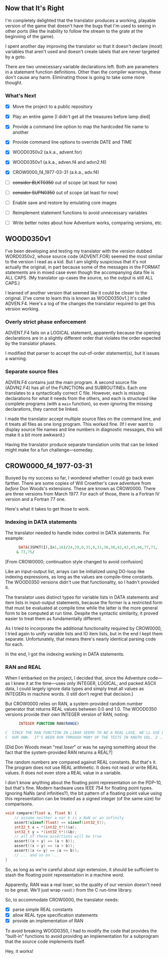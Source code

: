 ## Now that It's Right

I'm completely delighted that the translator produces a working, playable version of the game that doesn't have the bugs that I'm used to seeing in other ports (like the inability to follow the stream to the grate at the beginning of the game).

I spent another day improving the translator so that it doesn't declare (most) variables that aren't used and doesn't create labels that are never targeted by a goto.

There are two unnecessary variable declarations left.  Both are parameters in a statement function definitions.  Other than the compiler warnings, these don't cause any harm.  Eliminating those is going to take some more thought.

### What's Next

- [x] Move the project to a public repository
- [x] Play an entire game [I didn't get all the treasures before lamp died]
- [x] Provide a command line option to map the hardcoded file name to another
- [x] Provide command line options to override DATE and TIME
- [x] WOOD0350v2 (a.k.a., advent.for)
- [x] WOOD0350v1 (a.k.a., adven.f4 and advn2.f4)
- [x] CROW0000_f4_1977-03-31 (a.k.a., adv.f4)
- [ ] ~~consider BLKT0350~~ out of scope (at least for now)
- [ ] ~~consider SUPN0350~~ out of scope (at least for now)
- [ ] Enable save and restore by emulating core images
- [ ] Reimplement statement functions to avoid unnecessary variables
- [ ] Write better notes about how Adventure works, comparing versions, etc.


## WOOD0350v1

I've been developing and testing my translator with the version dubbed WORD0350v2, whose source code (ADVENT.FOR) seemed the most similiar to the version I read as a kid.  But I am slightly suspicious that it's not actually the original, in part because some of the messages in the FORMAT statements are in mixed case even though the accompanying data file is ALL CAPS.  (My translator up-cases the source, so the output is still ALL CAPS.)

I learned of another version that seemed like it could be closer to the original.  [I've come to learn this is known as WOOD0350v1.]  It's called ADVEN.F4.  Here's a log of the changes the translator required to get this version working.

### Overly strict phase enforcement

ADVENT.F4 fails on a LOGICAL statement, apparently because the opening declarations are in a slightly different order that violates the order expected by the translator phases.

I modified that parser to accept the out-of-order statement(s), but it issues a warning.

### Separate source files

ADVEN.F4 contains just the main program.  A second source file (ADVN2.F4) has all of the FUNCTIONs and SUBROUTINEs.  Each one translates to a syntactically correct C file.  However, each is missing declarations for what it needs from the others, and each is structured like complete programs (with a `main` function), so even ignoring the missing declarations, they cannot be linked.

I made the translator accept multiple source files on the command line, and it treats all files as one long program.  This worked fine.  (If I ever want to display source file names and line numbers in diagnostic messages, this will make it a bit more awkward.)

Having the translator produce separate translation units that can be linked might make for a fun challenge&mdash;someday.

## CROW0000_f4_1977-03-31

Buoyed by my success so far, I wondered whether I could go back even farther.  There are some copies of Will Crowther's cave adventure from _before_ Don Woods's extensions.  These are known as CROW0000.  There are three versions from March 1977.  For each of those, there is a Fortran IV version and a Fortran 77 one.

Here's what it takes to get those to work.

### Indexing in DATA statements

The translator needed to handle index control in DATA statements.  For example:

```fortran
      DATA(JSPKT(I),I=1,16)/24,29,0,31,0,31,38,38,42,42,43,46,77,71,
     & 73,75/
```
[From CROW0000; continuation style changed to avoid confusion]

Like an input-output list, arrays can be initialized using DO-loop like indexing expressions, as long as the values are compile-time constants.  The WOOD0350 versions didn't use that functionality, so I hadn't provided it.

The translator uses distinct types for variable lists in DATA statements and item lists in input-output statements, because the former is a restricted form that must be evaluated at compile time while the latter is the more general form to be computed at run time.  Despite the syntactic similarity, it proved easier to treat them as fundamentally different.

As I tried to incorporate the additional functionality required by CROW0000, I tried again to unify variable lists and IO item lists, but in the end I kept them separate.  Unfortunately, that means there's nearly identical parsing code for each.

In the end, I got the indexing working in DATA statements.

### RAN and REAL

When I embarked on the project, I decided that, since the Adventure code&mdash;as I knew it at the time&mdash;uses only INTEGER, LOGICAL, and packed ASCII data, I could largely ignore data types and simply treat all values as INTEGERs in machine words.  (I still don't regret that decision.)

But CROW0000 relies on RAN, a system-provided random number generator that returns REAL values between 0.0 and 1.0.  The WOOD0350 versions provide their own INTEGER version of RAN, noting: 

```fortran
      INTEGER FUNCTION RAN(RANGE)

C  SINCE THE RAN FUNCTION IN LIB40 SEEMS TO BE A REAL LOSE, WE'LL USE ONE OF
C  OUR OWN.  IT'S BEEN RUN THROUGH MANY OF THE TESTS IN KNUTH VOL. 2 ...
```
[Did Don Woods mean "real _loser_" or was he saying something about the fact that the system-provided RAN returns a REAL?]

The random numbers are compared against REAL constants.  But that's it.  The program does not use REAL arithmetic.  It does not read or write REAL values.  It does not even store a REAL value in a variable.

I don't know anything about the floating point representation on the PDP-10, but that's fine.  Modern hardware uses IEEE 754 for floating point types.  Ignoring NaNs (and infinities?), the bit pattern of a floating point value using this representation can be treated as a signed integer (of the same size) for comparisons.

```c
void compare(float a, float b) {
    // assume neither a nor b is a NaN or an infinity
    assert(sizeof(float) == sizeof(int32_t));
    int32_t x = *(int32_t*)(&a);
    int32_t y = *(int32_t*)(&b);
    // all of these assertions will be true
    assert((x < y) == (a < b));
    assert((x > y) == (a > b));
    assert((x <= y) == (a <= b));
    // ... and so on ...
}
```

So, as long as we're careful about sign extension, it should be sufficient to stash the floating point representation in a machine word.

Apparently, RAN was a real loser, so the quality of our version doesn't need to be great.  We'll just wrap `rand()` from the C run-time library.

So, to accommodate CROW0000, the translator needs:

- [x] parse simple REAL constants
- [x] allow REAL type specification statements
- [x] provide an implementation of RAN

To avoid breaking WOOD0350, I had to modify the code that provides the "built-in" functions to avoid providing an implementation for a subprogram that the source code implements itself.

Hey, it works!

